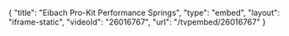 {
    "title": "Eibach Pro-Kit Performance Springs",
    "type": "embed",
    "layout": "iframe-static",
    "videoId": "26016767",
    "url": "\/tvpembed\/26016767"
}